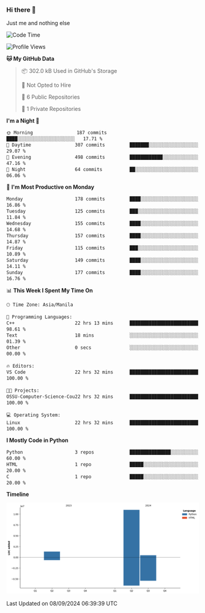### Hi there 👋

Just me and nothing else


<!--START_SECTION:waka-->
![Code Time](http://img.shields.io/badge/Code%20Time-653%20hrs%2012%20mins-blue)

![Profile Views](http://img.shields.io/badge/Profile%20Views-30-blue)

**🐱 My GitHub Data** 

> 📦 302.0 kB Used in GitHub's Storage 
 > 
> 🚫 Not Opted to Hire
 > 
> 📜 6 Public Repositories 
 > 
> 🔑 1 Private Repositories 
 > 
**I'm a Night 🦉** 

```text
🌞 Morning                187 commits         ████░░░░░░░░░░░░░░░░░░░░░   17.71 % 
🌆 Daytime                307 commits         ███████░░░░░░░░░░░░░░░░░░   29.07 % 
🌃 Evening                498 commits         ████████████░░░░░░░░░░░░░   47.16 % 
🌙 Night                  64 commits          ██░░░░░░░░░░░░░░░░░░░░░░░   06.06 % 
```
📅 **I'm Most Productive on Monday** 

```text
Monday                   178 commits         ████░░░░░░░░░░░░░░░░░░░░░   16.86 % 
Tuesday                  125 commits         ███░░░░░░░░░░░░░░░░░░░░░░   11.84 % 
Wednesday                155 commits         ████░░░░░░░░░░░░░░░░░░░░░   14.68 % 
Thursday                 157 commits         ████░░░░░░░░░░░░░░░░░░░░░   14.87 % 
Friday                   115 commits         ███░░░░░░░░░░░░░░░░░░░░░░   10.89 % 
Saturday                 149 commits         ████░░░░░░░░░░░░░░░░░░░░░   14.11 % 
Sunday                   177 commits         ████░░░░░░░░░░░░░░░░░░░░░   16.76 % 
```


📊 **This Week I Spent My Time On** 

```text
🕑︎ Time Zone: Asia/Manila

💬 Programming Languages: 
C++                      22 hrs 13 mins      █████████████████████████   98.61 % 
Text                     18 mins             ░░░░░░░░░░░░░░░░░░░░░░░░░   01.39 % 
Other                    0 secs              ░░░░░░░░░░░░░░░░░░░░░░░░░   00.00 % 

🔥 Editors: 
VS Code                  22 hrs 32 mins      █████████████████████████   100.00 % 

🐱‍💻 Projects: 
OSSU-Computer-Science-Cou22 hrs 32 mins      █████████████████████████   100.00 % 

💻 Operating System: 
Linux                    22 hrs 32 mins      █████████████████████████   100.00 % 
```

**I Mostly Code in Python** 

```text
Python                   3 repos             ███████████████░░░░░░░░░░   60.00 % 
HTML                     1 repo              █████░░░░░░░░░░░░░░░░░░░░   20.00 % 
C                        1 repo              █████░░░░░░░░░░░░░░░░░░░░   20.00 % 
```



**Timeline**

![Lines of Code chart](https://raw.githubusercontent.com/brutist/brutist/main/assets/bar_graph.png)


 Last Updated on 08/09/2024 06:39:39 UTC
<!--END_SECTION:waka-->

